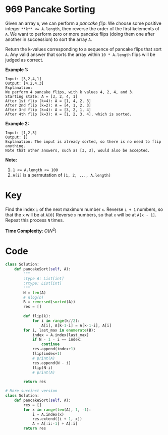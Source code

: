 # 969 Pancake Sorting

Given an array `A`, we can perform a *pancake flip*: We choose some positive integer `**k** <= A.length`, then reverse the order of the first **k**elements of `A`.  We want to perform zero or more pancake flips (doing them one after another in succession) to sort the array `A`.

Return the k-values corresponding to a sequence of pancake flips that sort `A`.  Any valid answer that sorts the array within `10 * A.length` flips will be judged as correct.

 

**Example 1:**

```
Input: [3,2,4,1]
Output: [4,2,4,3]
Explanation: 
We perform 4 pancake flips, with k values 4, 2, 4, and 3.
Starting state: A = [3, 2, 4, 1]
After 1st flip (k=4): A = [1, 4, 2, 3]
After 2nd flip (k=2): A = [4, 1, 2, 3]
After 3rd flip (k=4): A = [3, 2, 1, 4]
After 4th flip (k=3): A = [1, 2, 3, 4], which is sorted. 
```

**Example 2:**

```
Input: [1,2,3]
Output: []
Explanation: The input is already sorted, so there is no need to flip anything.
Note that other answers, such as [3, 3], would also be accepted.
```

 

**Note:**

1. `1 <= A.length <= 100`
2. `A[i]` is a permutation of `[1, 2, ..., A.length]`

# Key

Find the index `i` of the next maximum number `x`.
Reverse `i + 1` numbers, so that the `x` will be at `A[0]`
Reverse `x` numbers, so that `x` will be at `A[x - 1]`.
Repeat this process `N` times.



**Time Complexity**: $O(N^2)$

# Code

```python
class Solution:
    def pancakeSort(self, A):
        """
        :type A: List[int]
        :rtype: List[int]
        """
        N = len(A)
        # nlog(n)
        B = reversed(sorted(A))
        res = []
        
        def flip(k):
            for i in range(k//2):
                A[i], A[k-1-i] = A[k-1-i], A[i]
        for i, last_max in enumerate(B):
            index = A.index(last_max)
            if N - 1 - i == index:
                continue
            res.append(index+1)
            flip(index+1)
            # print(A)
            res.append(N - i)
            flip(N-i)
            # print(A)
            
        return res
```

```python
# More succinct version
class Solution:
    def pancakeSort(self, A):
        res = []
        for x in range(len(A), 1, -1):
            i = A.index(x)
            res.extend([i + 1, x])
            A = A[:i:-1] + A[:i]
        return res

```

